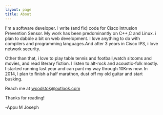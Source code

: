 ```yaml
---
layout: page
title: About
---
```




I'm a software developer. I write (and fix) code for Cisco Intrusion Prevention Sensor. My work has been predominantly on C++,C and Linux. i plan to dabble a bit on web development. I love anything to do with compilers and programming languages.And after 3 years in Cisco IPS, i love network security. 

Other than that, i love to play table tennis and football,watch sitcoms and movies, and read literary fiction. I listen to alt-rock and acoustic-folk mostly. I started running last year and can pant my way through 10Kms now. In 2014, I plan to finish a half marathon, dust off my old guitar and start busking.

Reach me at woodstok@outlook.com

Thanks for reading!

\-Appu M Joseph
